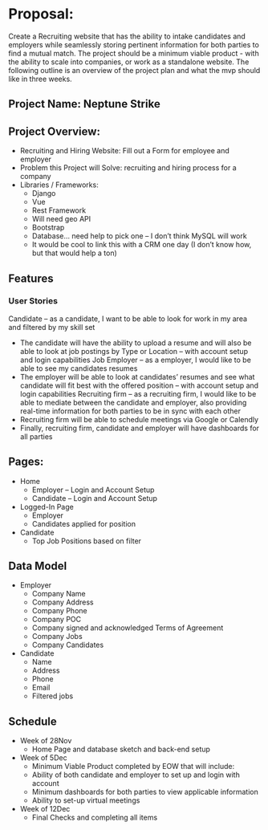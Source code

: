# Proposal:
Create a Recruiting website that has the ability to intake candidates and employers while seamlessly storing pertinent information for both parties to find a mutual match. The project should be a minimum viable product - with the ability to scale into companies, or work as a standalone website.  The following outline is an overview of the project plan and what the mvp should like in three weeks. 

## Project Name: Neptune Strike

## Project Overview: 
-	Recruiting and Hiring Website: Fill out a Form for employee and employer
-	Problem this Project will Solve: recruiting and hiring process for a company
-	Libraries / Frameworks:
    -    Django
    -   Vue
    -   Rest Framework
    -   Will need geo API
    -   Bootstrap
    -   Database… need help to pick one – I don’t think MySQL will work
    -   It would be cool to link this with a CRM one day (I don’t know how, but that would help a ton)

## Features

### User Stories

Candidate – as a candidate, I want to be able to look for work in my area and filtered by my skill set 
-	The candidate will have the ability to upload a resume and will also be able to look at job postings by Type or Location – with account setup and login capabilities
Job Employer – as a employer, I would like to be able to see my candidates resumes 
-	The employer will be able to look at candidates’ resumes and see what candidate will fit best with the offered position – with account setup and login capabilities
Recruiting firm – as a recruiting firm, I would like to be able to mediate between the candidate and employer, also providing real-time information for both parties to be in sync with each other
-	Recruiting firm will be able to schedule meetings via Google or Calendly
-	Finally, recruiting firm, candidate and employer will have dashboards for all parties

## Pages:

-	Home
    -   Employer – Login and Account Setup
    -   Candidate – Login and Account Setup
-	Logged-In Page
    -   Employer
    -   Candidates applied for position
-   Candidate
    -   Top Job Positions based on filter
## Data Model
-   Employer
    -   Company Name
    -   Company Address
    -   Company Phone
    -   Company POC
    -   Company signed and acknowledged Terms of Agreement
    -   Company Jobs
    -   Company Candidates
-   Candidate
    -   Name
    -   Address
    -   Phone
    -   Email
    -   Filtered jobs
## Schedule
-	Week of 28Nov
    -   Home Page and database sketch and back-end setup
-	Week of 5Dec
    -   Minimum Viable Product completed by EOW that will include:
    -   Ability of both candidate and employer to set up and login with account
    -   Minimum dashboards for both parties to view applicable information
    -   Ability to set-up virtual meetings
-	Week of 12Dec
    -   Final Checks and completing all items